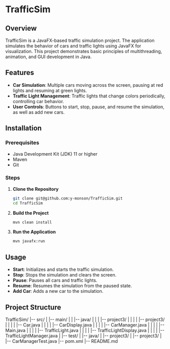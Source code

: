 # TrafficSim

## Overview
TrafficSim is a JavaFX-based traffic simulation project. The application simulates the behavior of cars and traffic lights using JavaFX for visualization. This project demonstrates basic principles of multithreading, animation, and GUI development in Java.

## Features
- **Car Simulation**: Multiple cars moving across the screen, pausing at red lights and resuming at green lights.
- **Traffic Light Management**: Traffic lights that change colors periodically, controlling car behavior.
- **User Controls**: Buttons to start, stop, pause, and resume the simulation, as well as add new cars.

## Installation
### Prerequisites
- Java Development Kit (JDK) 11 or higher
- Maven
- Git

### Steps
1. **Clone the Repository**
    ```bash
    git clone git@github.com:y-monson/TrafficSim.git
    cd TrafficSim
    ```

2. **Build the Project**
    ```bash
    mvn clean install
    ```

3. **Run the Application**
    ```bash
    mvn javafx:run
    ```

## Usage
- **Start**: Initializes and starts the traffic simulation.
- **Stop**: Stops the simulation and clears the screen.
- **Pause**: Pauses all cars and traffic lights.
- **Resume**: Resumes the simulation from the paused state.
- **Add Car**: Adds a new car to the simulation.

## Project Structure

TrafficSim/
|-- src/
| |-- main/
| | |-- java/
| | | |-- project3/
| | | | |-- project3/
| | | | |-- Car.java
| | | | |-- CarDisplay.java
| | | | |-- CarManager.java
| | | | |-- Main.java
| | | | |-- TrafficLight.java
| | | | |-- TrafficLightDisplay.java
| | | | |-- TrafficLightManager.java
| |-- test/
| |-- java/
| |-- project3/
| |-- project3/
| |-- CarManagerTest.java
|-- pom.xml
|-- README.md
